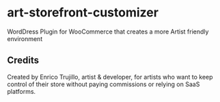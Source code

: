 # art-storefront-customizer
WordDress Plugin for WooCommerce that creates a more Artist friendly environment

## Credits
Created by Enrico Trujillo, artist & developer, for artists who want to keep control of their store without paying commissions or relying on SaaS platforms.
